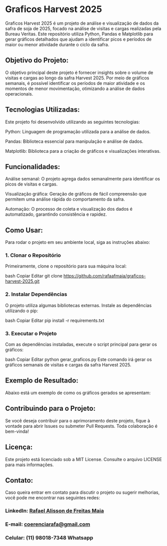 # Graficos Harvest 2025

Graficos Harvest 2025 é um projeto de análise e visualização de dados da safra de soja de 2025, focado na análise de visitas e cargas realizadas pela Bureau Veritas. Este repositório utiliza Python, Pandas e Matplotlib para gerar gráficos detalhados que ajudam a identificar picos e períodos de maior ou menor atividade durante o ciclo da safra.

## Objetivo do Projeto:
O objetivo principal deste projeto é fornecer insights sobre o volume de visitas e cargas ao longo da safra Harvest 2025. Por meio de gráficos semanais, é possível identificar os períodos de maior atividade e os momentos de menor movimentação, otimizando a análise de dados operacionais.

## Tecnologias Utilizadas:
Este projeto foi desenvolvido utilizando as seguintes tecnologias:

Python: Linguagem de programação utilizada para a análise de dados.

Pandas: Biblioteca essencial para manipulação e análise de dados.

Matplotlib: Biblioteca para a criação de gráficos e visualizações interativas.

## Funcionalidades:
Análise semanal: O projeto agrega dados semanalmente para identificar os picos de visitas e cargas.

Visualização gráfica: Geração de gráficos de fácil compreensão que permitem uma análise rápida do comportamento da safra.

Automação: O processo de coleta e visualização dos dados é automatizado, garantindo consistência e rapidez.

## Como Usar:
Para rodar o projeto em seu ambiente local, siga as instruções abaixo:

### 1. Clonar o Repositório
Primeiramente, clone o repositório para sua máquina local:

bash
Copiar
Editar
git clone https://github.com/rafaafmaia/graficos-harvest-2025.git

### 2. Instalar Dependências
O projeto utiliza algumas bibliotecas externas. Instale as dependências utilizando o pip:

bash
Copiar
Editar
pip install -r requirements.txt

### 3. Executar o Projeto
Com as dependências instaladas, execute o script principal para gerar os gráficos:

bash
Copiar
Editar
python gerar_graficos.py
Este comando irá gerar os gráficos semanais de visitas e cargas da safra Harvest 2025.

## Exemplo de Resultado:
Abaixo está um exemplo de como os gráficos gerados se apresentam:


## Contribuindo para o Projeto:
Se você deseja contribuir para o aprimoramento deste projeto, fique à vontade para abrir Issues ou submeter Pull Requests. Toda colaboração é bem-vinda!

## Licença:
Este projeto está licenciado sob a MIT License. Consulte o arquivo LICENSE para mais informações.

## Contato:
Caso queira entrar em contato para discutir o projeto ou sugerir melhorias, você pode me encontrar nas seguintes redes:

### LinkedIn: [Rafael Alisson de Freitas Maia](https://www.linkedin.com/in/rafaafmaia/)
### E-mail: coerenciarafa@gmail.com
### Celular: (11) 98018-7348 Whatsapp